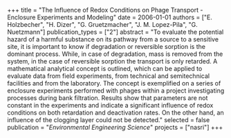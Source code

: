 +++
title = "The Influence of Redox Conditions on Phage Transport - Enclosure Experiments and Modeling"
date = 2006-01-01
authors = ["E. Holzbecher", "H. Dizer", "G. Gruetzmacher", "J. M. Lopez-Pila", "G. Nuetzmann"]
publication_types = ["2"]
abstract = "To evaluate the potential hazard of a harmful substance on its pathway from a source to a sensitive site, it is important to know if degradation or reversible sorption is the dominant process. While, in case of degradation, mass is removed from the system, in the case of reversible sorption the transport is only retarded. A mathematical analytical concept is outlined, which can be applied to evaluate data from field experiments, from technical and semitechnical facilities and from the laboratory. The concept is exemplified on a series of enclosure experiments performed with phages within a project investigating processes during bank filtration. Results show that parameters are not constant in the experiments and indicate a significant influence of redox conditions on both retardation and deactivation rates. On the other hand, an influence of the clogging layer could not be detected."
selected = false
publication = "*Environmental Engineering Science*"
projects = ["nasri"]
+++

